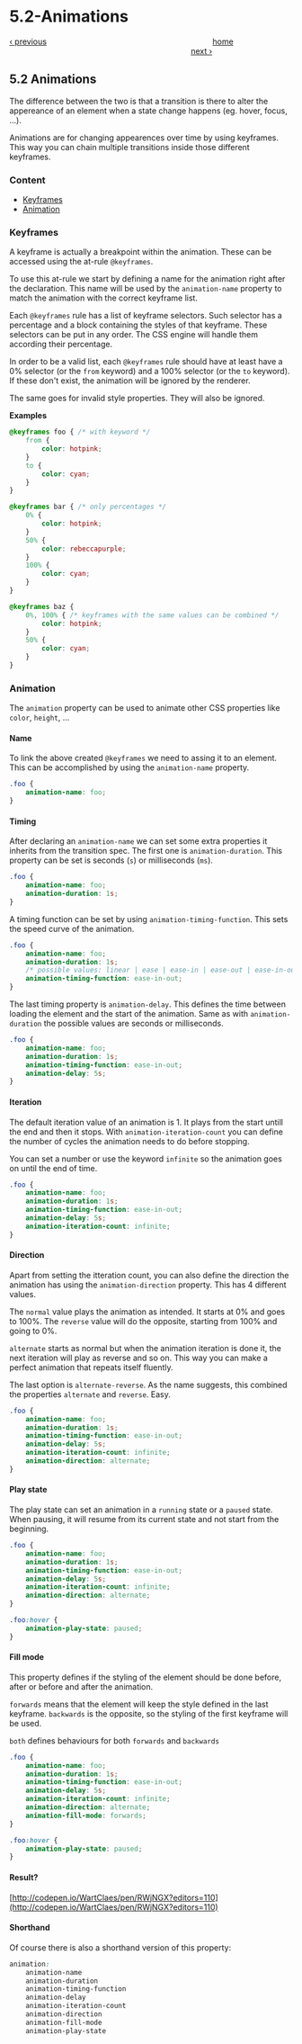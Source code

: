 # 5.2-Animations

[‹ previous](5.1-transitions.md)                                                                           [home](../../)                                                                                   [next ›](../chapter-6-scalable-css/6.1-project-structure.md)

## 5.2 Animations

The difference between the two is that a transition is there to alter the appereance of an element when a state change happens \(eg. hover, focus, ...\).

Animations are for changing appearences over time by using keyframes. This way you can chain multiple transitions inside those different keyframes.

### Content

* [Keyframes](5.2-animations.md#keyframes)
* [Animation](5.2-animations.md#animation)

### Keyframes

A keyframe is actually a breakpoint within the animation. These can be accessed using the at-rule `@keyframes`.

To use this at-rule we start by defining a name for the animation right after the declaration. This name will be used by the `animation-name` property to match the animation with the correct keyframe list.

Each `@keyframes` rule has a list of keyframe selectors. Such selector has a percentage and a block containing the styles of that keyframe. These selectors can be put in any order. The CSS engine will handle them according their percentage.

In order to be a valid list, each `@keyframes` rule should have at least have a 0% selector \(or the `from` keyword\) and a 100% selector \(or the `to` keyword\). If these don't exist, the animation will be ignored by the renderer.

The same goes for invalid style properties. They will also be ignored.

**Examples**

```css
@keyframes foo { /* with keyword */
    from {
        color: hotpink;
    }
    to {
        color: cyan;
    }
}

@keyframes bar { /* only percentages */
    0% {
        color: hotpink;
    }
    50% {
        color: rebeccapurple;
    }
    100% {
        color: cyan;
    }
}

@keyframes baz {
    0%, 100% { /* keyframes with the same values can be combined */
        color: hotpink;
    }
    50% {
        color: cyan;
    }
}
```

### Animation

The `animation` property can be used to animate other CSS properties like `color`, `height`, ...

#### Name

To link the above created `@keyframes` we need to assing it to an element. This can be accomplished by using the `animation-name` property.

```css
.foo {
    animation-name: foo;
}
```

#### Timing

After declaring an `animation-name` we can set some extra properties it inherits from the transition spec. The first one is `animation-duration`. This property can be set is seconds \(`s`\) or milliseconds \(`ms`\).

```css
.foo {
    animation-name: foo;
    animation-duration: 1s;
}
```

A timing function can be set by using `animation-timing-function`. This sets the speed curve of the animation.

```css
.foo {
    animation-name: foo;
    animation-duration: 1s;
    /* possible values: linear | ease | ease-in | ease-out | ease-in-out | cubic-bezier(n,n,n,n) | initial | inherit */
    animation-timing-function: ease-in-out;
}
```

The last timing property is `animation-delay`. This defines the time between loading the element and the start of the animation. Same as with `animation-duration` the possible values are seconds or milliseconds.

```css
.foo {
    animation-name: foo;
    animation-duration: 1s;
    animation-timing-function: ease-in-out;
    animation-delay: 5s;
}
```

#### Iteration

The default iteration value of an animation is 1. It plays from the start untill the end and then it stops. With `animation-iteration-count` you can define the number of cycles the animation needs to do before stopping.

You can set a number or use the keyword `infinite` so the animation goes on until the end of time.

```css
.foo {
    animation-name: foo;
    animation-duration: 1s;
    animation-timing-function: ease-in-out;
    animation-delay: 5s;
    animation-iteration-count: infinite;
}
```

#### Direction

Apart from setting the itteration count, you can also define the direction the animation has using the `animation-direction` property. This has 4 different values.

The `normal` value plays the animation as intended. It starts at 0% and goes to 100%. The `reverse` value will do the opposite, starting from 100% and going to 0%.

`alternate` starts as normal but when the animation iteration is done it, the next iteration will play as reverse and so on. This way you can make a perfect animation that repeats itself fluently.

The last option is `alternate-reverse`. As the name suggests, this combined the properties `alternate` and `reverse`. Easy.

```css
.foo {
    animation-name: foo;
    animation-duration: 1s;
    animation-timing-function: ease-in-out;
    animation-delay: 5s;
    animation-iteration-count: infinite;
    animation-direction: alternate;
}
```

#### Play state

The play state can set an animation in a `running` state or a `paused` state. When pausing, it will resume from its current state and not start from the beginning.

```css
.foo {
    animation-name: foo;
    animation-duration: 1s;
    animation-timing-function: ease-in-out;
    animation-delay: 5s;
    animation-iteration-count: infinite;
    animation-direction: alternate;
}

.foo:hover {
    animation-play-state: paused;
}
```

#### Fill mode

This property defines if the styling of the element should be done before, after or before and after the animation.

`forwards` means that the element will keep the style defined in the last keyframe. `backwards` is the opposite, so the styling of the first keyframe will be used.

`both` defines behaviours for both `forwards` and `backwards`

```css
.foo {
    animation-name: foo;
    animation-duration: 1s;
    animation-timing-function: ease-in-out;
    animation-delay: 5s;
    animation-iteration-count: infinite;
    animation-direction: alternate;
    animation-fill-mode: forwards;
}

.foo:hover {
    animation-play-state: paused;
}
```

#### Result?

[http://codepen.io/WartClaes/pen/RWjNGX?editors=110](http://codepen.io/WartClaes/pen/RWjNGX?editors=110)

#### Shorthand

Of course there is also a shorthand version of this property:

```css
animation:
    animation-name
    animation-duration
    animation-timing-function
    animation-delay
    animation-iteration-count
    animation-direction
    animation-fill-mode
    animation-play-state
```

